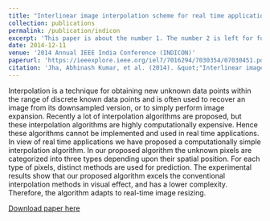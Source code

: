 ```yaml
---
title: "Interlinear image interpolation scheme for real time application"
collection: publications
permalink: /publication/indicon
excerpt: 'This paper is about the number 1. The number 2 is left for future work.'
date: 2014-12-11
venue: '2014 Annual IEEE India Conference (INDICON)'
paperurl: 'https://ieeexplore.ieee.org/iel7/7016294/7030354/07030451.pdf'
citation: 'Jha, Abhinash Kumar, et al. (2014). &quot;"Interlinear image interpolation scheme for real time application.&quot; <i>2014 Annual IEEE India Conference (INDICON)(pp. 1-6)</i>.'
---
```

Interpolation is a technique for obtaining new unknown data points within the range of discrete known data points and is often used to recover an image from its downsampled version, or to simply perform image expansion. Recently a lot of interpolation algorithms are proposed, but these interpolation algorithms are highly computationally expensive. Hence these algorithms cannot be implemented and used in real time applications. In view of real time applications we have proposed a computationally simple interpolation algorithm. In our proposed algorithm the unknown pixels are categorized into three types depending upon their spatial position. For each type of pixels, distinct methods are used for prediction. The experimental results show that our proposed algorithm excels the conventional interpolation methods in visual effect, and has a lower complexity. Therefore, the algorithm adapts to real-time image resizing.

[Download paper here](http://www.academia.edu/download/56888549/Interlinear_Image_Interpolation_Scheme_for_Real.pdf)

